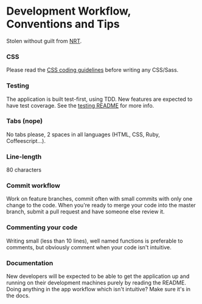 # Development Workflow, Conventions and Tips

Stolen without guilt from [NRT](https://github.com/unepwcmc/NRT).

### CSS

Please read the [CSS coding guidelines](css.md) before writing any
CSS/Sass.

### Testing

The application is built test-first, using TDD. New features are expected to have
test coverage. See the [testing README](tests.md) for more info.

### Tabs (nope)

No tabs please, 2 spaces in all languages (HTML, CSS, Ruby, Coffeescript...).

### Line-length

80 characters

### Commit workflow

Work on feature branches, commit often with small commits with only one change
to the code. When you're ready to merge your code into the master branch,
submit a pull request and have someone else review it.

### Commenting your code

Writing small (less than 10 lines), well named functions is preferable to
comments, but obviously comment when your code isn't intuitive.

### Documentation

New developers will be expected to be able to get the application up and
running on their development machines purely by reading the README. Doing
anything in the app workflow which isn't intuitive? Make sure it's in the docs.
